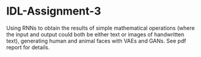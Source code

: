 # IDL-Assignment-3

Using RNNs to obtain the results of simple mathematical operations (where the input and output could both be either text or images of handwritten text), generating human and animal faces with VAEs and GANs. See pdf report for details.

